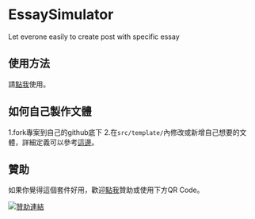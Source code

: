 # EssaySimulator
Let everone easily to create post with  specific essay
## 使用方法

請[點我](https://zoosewu.github.io/EssaySimulator/)使用。

## 如何自己製作文體

1.fork專案到自己的github底下
2.在```src/template/```內修改或新增自己想要的文體，詳細定義可以參考[這邊](https://github.com/zoosewu/EssaySimulator/blob/main/Template.md)。

## 贊助

如果你覺得這個套件好用，歡迎[點我](https://qr.opay.tw/eZHf2)贊助或使用下方QR Code。

[![](https://payment.opay.tw/Upload/Broadcaster/2303549/QRcode/QRCode_C65AA1C8A89CB53AF4D93286E44468BF.png "贊助連結")](https://qr.opay.tw/eZHf2)